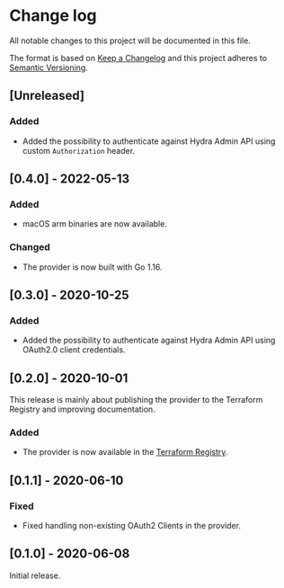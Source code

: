 # Change log

All notable changes to this project will be documented in this file.

The format is based on [Keep a Changelog](http://keepachangelog.com/en/1.0.0/)
and this project adheres to [Semantic Versioning](http://semver.org/spec/v2.0.0.html).

## [Unreleased]

### Added

- Added the possibility to authenticate against Hydra Admin API using custom `Authorization` header.

## [0.4.0] - 2022-05-13

### Added

- macOS arm binaries are now available.

### Changed

- The provider is now built with Go 1.16.

## [0.3.0] - 2020-10-25

### Added

- Added the possibility to authenticate against Hydra Admin API using OAuth2.0 client credentials.

## [0.2.0] - 2020-10-01

This release is mainly about publishing the provider to the Terraform Registry and improving documentation.

### Added

- The provider is now available in the [Terraform Registry](https://registry.terraform.io/providers/hypnoglow/oryhydra/latest).

## [0.1.1] - 2020-06-10

### Fixed

- Fixed handling non-existing OAuth2 Clients in the provider.

## [0.1.0] - 2020-06-08

Initial release.
